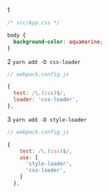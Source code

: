 1
```css
/* src/App.css */

body {
  background-color: aquamarine;
}
```

2
`yarn add -D css-loader`

```javascript
// webpack.config.js

{
  test: /\.(css)$/,
  loader: 'css-loader',
},
```

3
`yarn add -D style-loader`

```javascript
// webpack.config.js

{
    test: /\.(css)$/,
    use: [
      'style-loader',
      'css-loader',
    ]
  },
```